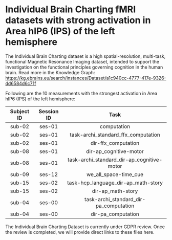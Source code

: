 # Individual Brain Charting fMRI datasets with strong activation in Area hIP6 (IPS) of the left hemisphere

The Individual Brain Charting dataset is a high spatial-resolution, multi-task, functional Magnetic Resonance Imaging dataset, intended to support the investigation on the functional principles governing cognition in the human brain.
Read more in the Knowledge Graph: https://kg.ebrains.eu/search/instances/Dataset/a1c940cc-4777-417e-9326-dd6584d6c71f

Following are the 10 measurements with the strongest activation in Area hIP6 (IPS) of the left hemisphere:

| Subject ID | Session ID | Task |
| :-: | :-: | :-: |
| sub-02 | ses-01 | computation|
| sub-02 | ses-01 | task-archi_standard_ffx_computation|
| sub-02 | ses-01 | dir-ffx_computation|
| sub-08 | ses-01 | dir-ap_cognitive-motor|
| sub-08 | ses-01 | task-archi_standard_dir-ap_cognitive-motor|
| sub-09 | ses-12 | we_all_space-time_cue|
| sub-15 | ses-02 | task-hcp_language_dir-ap_math-story|
| sub-15 | ses-02 | dir-ap_math-story|
| sub-04 | ses-00 | task-archi_standard_dir-pa_computation|
| sub-04 | ses-00 | dir-pa_computation|


The Individual Brain Charting Dataset is currently under GDPR review. Once the review is completed, we will provide direct links to these files here.